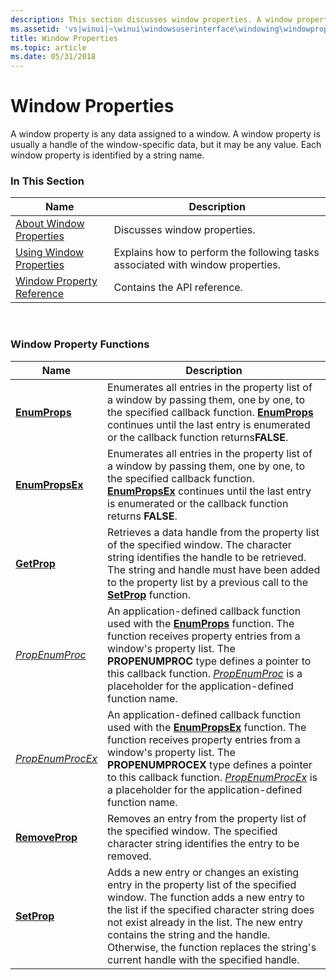 ```yaml
---
description: This section discusses window properties. A window property is any data assigned to a window.
ms.assetid: 'vs|winui|~\winui\windowsuserinterface\windowing\windowproperties.htm'
title: Window Properties
ms.topic: article
ms.date: 05/31/2018
---
```


# Window Properties

A window property is any data assigned to a window. A window property is usually a handle of the window-specific data, but it may be any value. Each window property is identified by a string name.

### In This Section



| Name                                                       | Description                                                                               |
|------------------------------------------------------------|-------------------------------------------------------------------------------------------|
| [About Window Properties](about-window-properties.md)     | Discusses window properties.<br/>                                                   |
| [Using Window Properties](using-window-properties.md)     | Explains how to perform the following tasks associated with window properties.<br/> |
| [Window Property Reference](window-property-reference.md) | Contains the API reference.<br/>                                                    |



 

### Window Property Functions



| Name                                   | Description                                                                                                                                                                                                                                                                                                                                                       |
|----------------------------------------|-------------------------------------------------------------------------------------------------------------------------------------------------------------------------------------------------------------------------------------------------------------------------------------------------------------------------------------------------------------------|
| [**EnumProps**](/windows/win32/api/winuser/nf-winuser-enumpropsa)         | Enumerates all entries in the property list of a window by passing them, one by one, to the specified callback function. [**EnumProps**](/windows/win32/api/winuser/nf-winuser-enumpropsa) continues until the last entry is enumerated or the callback function returns**FALSE**.<br/>                                                                                                        |
| [**EnumPropsEx**](/windows/win32/api/winuser/nf-winuser-enumpropsexa)     | Enumerates all entries in the property list of a window by passing them, one by one, to the specified callback function. [**EnumPropsEx**](/windows/win32/api/winuser/nf-winuser-enumpropsexa) continues until the last entry is enumerated or the callback function returns **FALSE**. <br/>                                                                                                  |
| [**GetProp**](/windows/win32/api/winuser/nf-winuser-getpropa)             | Retrieves a data handle from the property list of the specified window. The character string identifies the handle to be retrieved. The string and handle must have been added to the property list by a previous call to the [**SetProp**](/windows/win32/api/winuser/nf-winuser-setpropa) function. <br/>                                                                                    |
| [*PropEnumProc*](/windows/win32/api/winuser/nc-winuser-propenumproca)     | An application-defined callback function used with the [**EnumProps**](/windows/win32/api/winuser/nf-winuser-enumpropsa) function. The function receives property entries from a window's property list. The **PROPENUMPROC** type defines a pointer to this callback function. [*PropEnumProc*](/windows/win32/api/winuser/nc-winuser-propenumproca) is a placeholder for the application-defined function name. <br/>           |
| [*PropEnumProcEx*](/windows/win32/api/winuser/nc-winuser-propenumprocexa) | An application-defined callback function used with the [**EnumPropsEx**](/windows/win32/api/winuser/nf-winuser-enumpropsexa) function. The function receives property entries from a window's property list. The **PROPENUMPROCEX** type defines a pointer to this callback function. [*PropEnumProcEx*](/windows/win32/api/winuser/nc-winuser-propenumprocexa) is a placeholder for the application-defined function name. <br/> |
| [**RemoveProp**](/windows/win32/api/winuser/nf-winuser-removepropa)       | Removes an entry from the property list of the specified window. The specified character string identifies the entry to be removed.<br/>                                                                                                                                                                                                                    |
| [**SetProp**](/windows/win32/api/winuser/nf-winuser-setpropa)             | Adds a new entry or changes an existing entry in the property list of the specified window. The function adds a new entry to the list if the specified character string does not exist already in the list. The new entry contains the string and the handle. Otherwise, the function replaces the string's current handle with the specified handle. <br/> |



 

 

 
